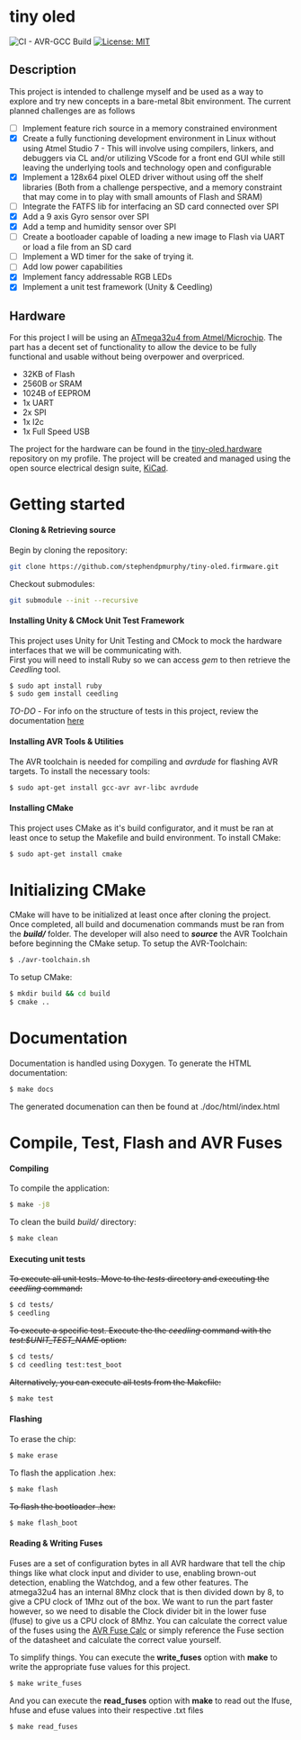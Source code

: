 # tiny oled
![CI - AVR-GCC Build](https://github.com/stephendpmurphy/tiny-oled.firmware/workflows/CI%20-%20AVR-GCC%20Build/badge.svg) [![License: MIT](https://img.shields.io/badge/License-MIT-yellow.svg)](https://opensource.org/licenses/MIT)
## Description
This project is intended to challenge myself and be used as a way to explore and try new concepts in a bare-metal 8bit environment. The current planned challenges are as follows
- [ ] Implement feature rich source in a memory constrained environment
- [X] Create a fully functioning development environment in Linux without using Atmel Studio 7 - This will involve using compilers, linkers, and debuggers via CL and/or utilizing VScode for a front end GUI while still leaving the underlying tools and technology open and configurable
- [X] Implement a 128x64 pixel OLED driver without using off the shelf libraries (Both from a challenge perspective, and a memory constraint that may come in to play with small amounts of Flash and SRAM)
- [ ] Integrate the FATFS lib for interfacing an SD card connected over SPI
- [X] Add a 9 axis Gyro sensor over SPI
- [X] Add a temp and humidity sensor over SPI
- [ ] Create a bootloader capable of loading a new image to Flash via UART or load a file from an SD card
- [ ] Implement a WD timer for the sake of trying it.
- [ ] Add low power capabilities
- [X] Implement fancy addressable RGB LEDs
- [X] Implement a unit test framework (Unity & Ceedling)

## Hardware
For this project I will be using an [ATmega32u4 from Atmel/Microchip](https://www.microchip.com/wwwproducts/en/ATmega32u4). The part has a decent set of functionality to allow the device to be fully functional and usable without being overpower and overpriced.
- 32KB of Flash
- 2560B or SRAM
- 1024B of EEPROM
- 1x UART
- 2x SPI
- 1x I2c
- 1x Full Speed USB

The project for the hardware can be found in the [tiny-oled.hardware](https://github.com/stephendpmurphy/tiny-oled.hardware) repository on my profile. The project will be created and managed using the open source electrical design suite, [KiCad](https://kicad.org/).

# Getting started

#### Cloning & Retrieving source
Begin by cloning the repository:
```bash
git clone https://github.com/stephendpmurphy/tiny-oled.firmware.git
```

Checkout submodules:
```bash
git submodule --init --recursive
```

#### Installing Unity & CMock Unit Test Framework
This project uses Unity for Unit Testing and CMock to mock the hardware interfaces that we will be communicating with.</br>
First you will need to install Ruby so we can access *gem* to then retrieve the *Ceedling* tool.
```bash
$ sudo apt install ruby
$ sudo gem install ceedling
```

*TO-DO* - For info on the structure of tests in this project, review the documentation [here](*)

#### Installing AVR Tools & Utilities
The AVR toolchain is needed for compiling and *avrdude* for flashing AVR targets. To install the necessary tools:
```bash
$ sudo apt-get install gcc-avr avr-libc avrdude
```

#### Installing CMake
This project uses CMake as it's build configurator, and it must be ran at least once to setup the Makefile and build environment. To install CMake:
```bash
$ sudo apt-get install cmake
```

# Initializing CMake
CMake will have to be initialized at least once after cloning the project. Once completed, all build and documenation commands must be ran from the ***build/*** folder. The developer will also need to ***source*** the AVR Toolchain before beginning the CMake setup. To setup the AVR-Toolchain:
```bash
$ ./avr-toolchain.sh
```

To setup CMake:
```bash
$ mkdir build && cd build
$ cmake ..
```

# Documentation
Documentation is handled using Doxygen. To generate the HTML documentation:
```bash
$ make docs
```
The generated documenation can then be found at ./doc/html/index.html

# Compile, Test, Flash and AVR Fuses
#### Compiling
To compile the application:
```bash
$ make -j8
```

To clean the build *build/* directory:
```bash
$ make clean
```

#### Executing unit tests

~~To execute all unit tests. Move to the *tests* directory and executing the *ceedling* command:~~
```bash
$ cd tests/
$ ceedling
```

~~To execute a specific test. Execute the the *ceedling* command with the *test:$UNIT_TEST_NAME* option:~~
```bash
$ cd tests/
$ cd ceedling test:test_boot
```

~~Alternatively, you can execute all tests from the Makefile:~~
```bash
$ make test
```

#### Flashing
To erase the chip:
```bash
$ make erase
```

To flash the application .hex:
```bash
$ make flash
```

~~To flash the bootloader .hex:~~
```bash
$ make flash_boot
```

#### Reading & Writing Fuses
Fuses are a set of configuration bytes in all AVR hardware that tell the chip things like what clock input and divider to use, enabling brown-out detection, enabling the Watchdog, and a few other features. The atmega32u4 has an internal 8Mhz clock that is then divided down by 8, to give a CPU clock of 1Mhz out of the box. We want to run the part faster however, so we need to disable the Clock divider bit in the lower fuse (lfuse) to give us a CPU clock of 8Mhz. You can calculate the correct value of the fuses using the [AVR Fuse Calc](https://www.engbedded.com/fusecalc/) or simply reference the Fuse section of the datasheet and calculate the correct value yourself.

To simplify things. You can execute the **write_fuses** option with **make** to write the appropriate fuse values for this project.
```bash
$ make write_fuses
```

And you can execute the **read_fuses** option with **make** to read out the lfuse, hfuse and efuse values into their respective .txt files
```bash
$ make read_fuses
```
